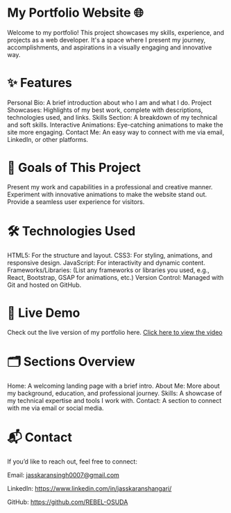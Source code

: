 # My Portfolio Website 🌐
Welcome to my portfolio! This project showcases my skills, experience, and projects as a web developer. It's a space where I present my journey, accomplishments, and aspirations in a visually engaging and innovative way.

# ✨ Features
Personal Bio: A brief introduction about who I am and what I do.
Project Showcases: Highlights of my best work, complete with descriptions, technologies used, and links.
Skills Section: A breakdown of my technical and soft skills.
Interactive Animations: Eye-catching animations to make the site more engaging.
Contact Me: An easy way to connect with me via email, LinkedIn, or other platforms.

# 🎯 Goals of This Project
Present my work and capabilities in a professional and creative manner.
Experiment with innovative animations to make the website stand out.
Provide a seamless user experience for visitors.

# 🛠️ Technologies Used
HTML5: For the structure and layout.
CSS3: For styling, animations, and responsive design.
JavaScript: For interactivity and dynamic content.
Frameworks/Libraries: (List any frameworks or libraries you used, e.g., React, Bootstrap, GSAP for animations, etc.)
Version Control: Managed with Git and hosted on GitHub.

# 🚀 Live Demo
Check out the live version of my portfolio here.
[Click here to view the video](https://github.com/REBEL-OSUDA/Portfolio/blob/main/Portfolio/images/Portfolio%20gif.mp4)

# 🗂️ Sections Overview
Home: A welcoming landing page with a brief intro.
About Me: More about my background, education, and professional journey.
Skills: A showcase of my technical expertise and tools I work with.
Contact: A section to connect with me via email or social media.

# 📬 Contact
If you’d like to reach out, feel free to connect:

Email: jasskaransingh0007@gmail.com

LinkedIn: https://www.linkedin.com/in/jasskaranshangari/

GitHub: https://github.com/REBEL-OSUDA
